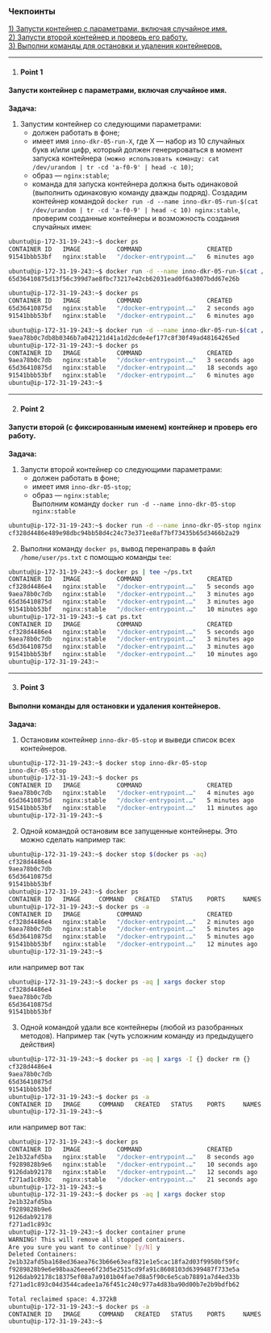 ### Чекпоинты

[1) Запусти контейнер с параметрами, включая случайное имя.](#Point-1)  
[2) Запусти второй контейнер и проверь его работу.](#Point-2)  
[3) Выполни команды для остановки и удаления контейнеров.](#Point-3)  

---

1. #### Point 1  
#### Запусти контейнер с параметрами, включая случайное имя.  
   **Задача:**  
   1. Запустим контейнер со следующими параметрами:  
      - должен работать в фоне;  
      - имеет имя `inno-dkr-05-run-X`, где X — набор из 10 случайных букв и/или цифр, который должен генерироваться в момент запуска контейнера
`(можно использовать команду: cat /dev/urandom | tr -cd 'a-f0-9' | head -c 10)`;  
      - образ — `nginx:stable`;  
      - команда для запуска контейнера должна быть одинаковой (выполнить одинаковую команду дважды подряд). 
Создадим контейнер командой `docker run -d --name inno-dkr-05-run-$(cat /dev/urandom | tr -cd 'a-f0-9' | head -c 10) nginx:stable`, проверим созданные контейнеры и возможность создания случайных имен:

```bash     
ubuntu@ip-172-31-19-243:~$ docker ps
CONTAINER ID   IMAGE          COMMAND                  CREATED         STATUS         PORTS                                     NAMES
91541bbb53bf   nginx:stable   "/docker-entrypoint.…"   6 minutes ago   Up 6 minutes   0.0.0.0:8891->80/tcp, [::]:8891->80/tcp   inno-dkr-04

ubuntu@ip-172-31-19-243:~$ docker run -d --name inno-dkr-05-run-$(cat /dev/urandom | tr -cd 'a-f0-9' | head -c 10) nginx:stable
65d36410875d13f56c399d7ae8fbc73217e42cb62031ead0f6a3007bdd67e26b

ubuntu@ip-172-31-19-243:~$ docker ps
CONTAINER ID   IMAGE          COMMAND                  CREATED         STATUS         PORTS                                     NAMES
65d36410875d   nginx:stable   "/docker-entrypoint.…"   2 seconds ago   Up 2 seconds   80/tcp                                    inno-dkr-05-run-e4a8786ea0
91541bbb53bf   nginx:stable   "/docker-entrypoint.…"   6 minutes ago   Up 6 minutes   0.0.0.0:8891->80/tcp, [::]:8891->80/tcp   inno-dkr-04

ubuntu@ip-172-31-19-243:~$ docker run -d --name inno-dkr-05-run-$(cat /dev/urandom | tr -cd 'a-f0-9' | head -c 10) nginx:stable
9aea78b0c7db8b0346b7a042121d41a1d2dcde4ef177c8f30f49ad48164265ed
ubuntu@ip-172-31-19-243:~$ docker ps
CONTAINER ID   IMAGE          COMMAND                  CREATED          STATUS          PORTS                                     NAMES
9aea78b0c7db   nginx:stable   "/docker-entrypoint.…"   3 seconds ago    Up 2 seconds    80/tcp                                    inno-dkr-05-run-3ada8d3e87
65d36410875d   nginx:stable   "/docker-entrypoint.…"   18 seconds ago   Up 18 seconds   80/tcp                                    inno-dkr-05-run-e4a8786ea0
91541bbb53bf   nginx:stable   "/docker-entrypoint.…"   6 minutes ago    Up 6 minutes    0.0.0.0:8891->80/tcp, [::]:8891->80/tcp   inno-dkr-04
ubuntu@ip-172-31-19-243:~$
```
---

2. #### Point 2  
#### Запусти второй (с фиксированным именем) контейнер и проверь его работу.  
   **Задача:**  
   1. Запусти второй контейнер со следующими параметрами:  
      - должен работать в фоне;  
      - имеет имя `inno-dkr-05-stop`;  
      - образ — `nginx:stable`;  
   Выполним команду `docker run -d --name inno-dkr-05-stop nginx:stable`
```bash
ubuntu@ip-172-31-19-243:~$ docker run -d --name inno-dkr-05-stop nginx:stable
cf328d4486e489e98dbc94bb58d4c24c73e371ee8af7bf73435b65d3466b2a29
```
   2. Выполни команду `docker ps`, вывод перенаправь в файл `/home/user/ps.txt` с помощью команды `tee`:  
```bash   
ubuntu@ip-172-31-19-243:~$ docker ps | tee ~/ps.txt
CONTAINER ID   IMAGE          COMMAND                  CREATED          STATUS          PORTS                                     NAMES
cf328d4486e4   nginx:stable   "/docker-entrypoint.…"   5 seconds ago    Up 4 seconds    80/tcp                                    inno-dkr-05-stop
9aea78b0c7db   nginx:stable   "/docker-entrypoint.…"   3 minutes ago    Up 3 minutes    80/tcp                                    inno-dkr-05-run-3ada8d3e87
65d36410875d   nginx:stable   "/docker-entrypoint.…"   3 minutes ago    Up 3 minutes    80/tcp                                    inno-dkr-05-run-e4a8786ea0
91541bbb53bf   nginx:stable   "/docker-entrypoint.…"   10 minutes ago   Up 10 minutes   0.0.0.0:8891->80/tcp, [::]:8891->80/tcp   inno-dkr-04
ubuntu@ip-172-31-19-243:~$ cat ps.txt
CONTAINER ID   IMAGE          COMMAND                  CREATED          STATUS          PORTS                                     NAMES
cf328d4486e4   nginx:stable   "/docker-entrypoint.…"   5 seconds ago    Up 4 seconds    80/tcp                                    inno-dkr-05-stop
9aea78b0c7db   nginx:stable   "/docker-entrypoint.…"   3 minutes ago    Up 3 minutes    80/tcp                                    inno-dkr-05-run-3ada8d3e87
65d36410875d   nginx:stable   "/docker-entrypoint.…"   3 minutes ago    Up 3 minutes    80/tcp                                    inno-dkr-05-run-e4a8786ea0
91541bbb53bf   nginx:stable   "/docker-entrypoint.…"   10 minutes ago   Up 10 minutes   0.0.0.0:8891->80/tcp, [::]:8891->80/tcp   inno-dkr-04
ubuntu@ip-172-31-19-243:~
```
---

3. #### Point 3  
#### Выполни команды для остановки и удаления контейнеров.  
   **Задача:**  
   1. Остановим контейнер `inno-dkr-05-stop` и выведи список всех контейнеров.
```bash
ubuntu@ip-172-31-19-243:~$ docker stop inno-dkr-05-stop
inno-dkr-05-stop
ubuntu@ip-172-31-19-243:~$ docker ps
CONTAINER ID   IMAGE          COMMAND                  CREATED          STATUS          PORTS                                     NAMES
9aea78b0c7db   nginx:stable   "/docker-entrypoint.…"   4 minutes ago    Up 4 minutes    80/tcp                                    inno-dkr-05-run-3ada8d3e87
65d36410875d   nginx:stable   "/docker-entrypoint.…"   5 minutes ago    Up 5 minutes    80/tcp                                    inno-dkr-05-run-e4a8786ea0
91541bbb53bf   nginx:stable   "/docker-entrypoint.…"   11 minutes ago   Up 11 minutes   0.0.0.0:8891->80/tcp, [::]:8891->80/tcp   inno-dkr-04
ubuntu@ip-172-31-19-243:~$
```  
   2. Одной командой остановим все запущенные контейнеры. 
Это можно сделать например так: 
```bash
ubuntu@ip-172-31-19-243:~$ docker stop $(docker ps -aq)
cf328d4486e4
9aea78b0c7db
65d36410875d
91541bbb53bf
ubuntu@ip-172-31-19-243:~$ docker ps
CONTAINER ID   IMAGE     COMMAND   CREATED   STATUS    PORTS     NAMES
ubuntu@ip-172-31-19-243:~$ docker ps -a
CONTAINER ID   IMAGE          COMMAND                  CREATED          STATUS                          PORTS     NAMES
cf328d4486e4   nginx:stable   "/docker-entrypoint.…"   2 minutes ago    Exited (0) About a minute ago             inno-dkr-05-stop
9aea78b0c7db   nginx:stable   "/docker-entrypoint.…"   5 minutes ago    Exited (0) 6 seconds ago                  inno-dkr-05-run-3ada8d3e87
65d36410875d   nginx:stable   "/docker-entrypoint.…"   5 minutes ago    Exited (0) 6 seconds ago                  inno-dkr-05-run-e4a8786ea0
91541bbb53bf   nginx:stable   "/docker-entrypoint.…"   12 minutes ago   Exited (0) 6 seconds ago                  inno-dkr-04
ubuntu@ip-172-31-19-243:~$
```
или например вот так 
```bash
ubuntu@ip-172-31-19-243:~$ docker ps -aq | xargs docker stop
cf328d4486e4
9aea78b0c7db
65d36410875d
91541bbb53bf
``` 
   3. Одной командой удали все контейнеры (любой из разобранных методов).
Например так (чуть усложним команду из предыдущего действия)
```bash
ubuntu@ip-172-31-19-243:~$ docker ps -aq | xargs -I {} docker rm {}
cf328d4486e4
9aea78b0c7db
65d36410875d
91541bbb53bf
ubuntu@ip-172-31-19-243:~$ docker ps -a
CONTAINER ID   IMAGE     COMMAND   CREATED   STATUS    PORTS     NAMES
ubuntu@ip-172-31-19-243:~$
```
или например вот так:
```bash
ubuntu@ip-172-31-19-243:~$ docker ps
CONTAINER ID   IMAGE          COMMAND                  CREATED          STATUS          PORTS     NAMES
2e1b32afd5ba   nginx:stable   "/docker-entrypoint.…"   8 seconds ago    Up 7 seconds    80/tcp    inno-dkr-05-run-f77402c5c4
f9289828b9e6   nginx:stable   "/docker-entrypoint.…"   10 seconds ago   Up 9 seconds    80/tcp    inno-dkr-05-run-8cbbd73fb4
9126dab92178   nginx:stable   "/docker-entrypoint.…"   12 seconds ago   Up 11 seconds   80/tcp    inno-dkr-05-run-4ef56c292f
f271ad1c893c   nginx:stable   "/docker-entrypoint.…"   21 seconds ago   Up 21 seconds   80/tcp    inno-dkr-05-stop
ubuntu@ip-172-31-19-243:~$
ubuntu@ip-172-31-19-243:~$ docker ps -aq | xargs docker stop
2e1b32afd5ba
f9289828b9e6
9126dab92178
f271ad1c893c
ubuntu@ip-172-31-19-243:~$ docker container prune
WARNING! This will remove all stopped containers.
Are you sure you want to continue? [y/N] y
Deleted Containers:
2e1b32afd5ba168ed36aea76c3b66e63eaf821e1e5cac18fa2d03f9950bf59fc
f9289828b9e6e98baa26eee6f23d5e2515cd9fa91c8608103d6399487f733e5a
9126dab92178c18375ef08a7a9101b04fae7d8a5f90c6e5cab78891a7d4ed33b
f271ad1c893c04d3544cadee1a76f451c240c977a4d83ba90d00b7e2b9bdfb62

Total reclaimed space: 4.372kB
ubuntu@ip-172-31-19-243:~$ docker ps -a
CONTAINER ID   IMAGE     COMMAND   CREATED   STATUS    PORTS     NAMES
ubuntu@ip-172-31-19-243:~$ 
```